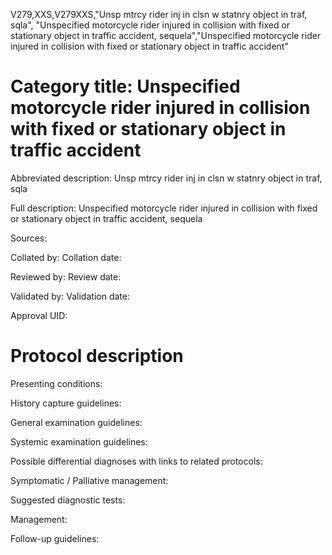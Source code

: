 V279,XXS,V279XXS,"Unsp mtrcy rider inj in clsn w statnry object in traf, sqla", "Unspecified motorcycle rider injured in collision with fixed or stationary object in traffic accident, sequela","Unspecified motorcycle rider injured in collision with fixed or stationary object in traffic accident"
# Category title: Unspecified motorcycle rider injured in collision with fixed or stationary object in traffic accident

Abbreviated description: Unsp mtrcy rider inj in clsn w statnry object in traf, sqla

Full description: Unspecified motorcycle rider injured in collision with fixed or stationary object in traffic accident, sequela

Sources:

Collated by:
Collation date:

Reviewed by:
Review date:

Validated by:
Validation date:

Approval UID:

# Protocol description

Presenting conditions:

History capture guidelines:

General examination guidelines:

Systemic examination guidelines:

Possible differential diagnoses with links to related protocols:

Symptomatic / Palliative management:

Suggested diagnostic tests:

Management:

Follow-up guidelines:
